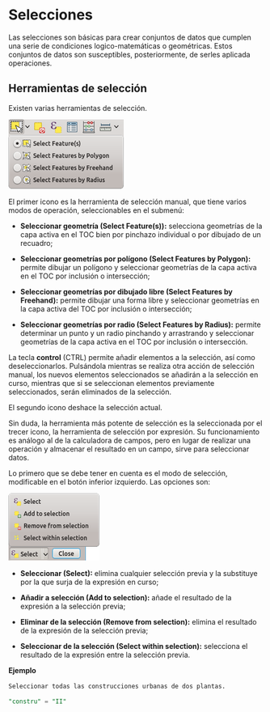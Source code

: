 # Selecciones

Las selecciones son básicas para crear conjuntos de datos que cumplen una serie de condiciones logico-matemáticas o geométricas. Estos conjuntos de datos son susceptibles, posteriormente, de serles aplicada operaciones.

## Herramientas de selección

Existen varias herramientas de selección.

![Herramientas de selección](images/seleccion_0000.png)

El primer icono es la herramienta de selección manual, que tiene varios modos de operación, seleccionables en el submenú:

- __Seleccionar geometría (Select Feature(s)):__ selecciona geometrías de la capa activa en el TOC bien por pinchazo individual o por dibujado de un recuadro;

- __Seleccionar geometrías por polígono (Select Features by Polygon):__ permite dibujar un polígono y seleccionar geometrías de la capa activa en el TOC por inclusión o intersección;

- __Seleccionar geometrías por dibujado libre (Select Features by Freehand):__ permite dibujar una forma libre y seleccionar geometrías en la capa activa del TOC por inclusión o intersección;

- __Seleccionar geometrías por radio (Select Features by Radius):__ permite determinar un punto y un radio pinchando y arrastrando y seleccionar geometrías de la capa activa en el TOC por inclusión o intersección.

La tecla __control__ (CTRL) permite añadir elementos a la selección, así como deseleccionarlos. Pulsándola mientras se realiza otra acción de selección manual, los nuevos elementos seleccionados se añadirán a la selección en curso, mientras que si se seleccionan elementos previamente seleccionados, serán eliminados de la selección.

El segundo icono deshace la selección actual.

Sin duda, la herramienta más potente de selección es la seleccionada por el trecer icono, la herramienta de selección por expresión. Su funcionamiento es análogo al de la calculadora de campos, pero en lugar de realizar una operación y almacenar el resultado en un campo, sirve para seleccionar datos.

Lo primero que se debe tener en cuenta es el modo de selección, modificable en el botón inferior izquierdo. Las opciones son:

![Modos de selección por expresión](images/seleccion_0010.png)

- __Seleccionar (Select):__ elimina cualquier selección previa y la substituye por la que surja de la expresión en curso;

- __Añadir a selección (Add to selection):__ añade el resultado de la expresión a la selección previa;

- __Eliminar de la selección (Remove from selection):__ elimina el resultado de la expresión de la selección previa;

- __Seleccionar de la selección (Select within selection):__ selecciona el resultado de la expresión entre la selección previa.

__Ejemplo__

```
Seleccionar todas las construcciones urbanas de dos plantas.
```

```Sql
"constru" = "II"
```
